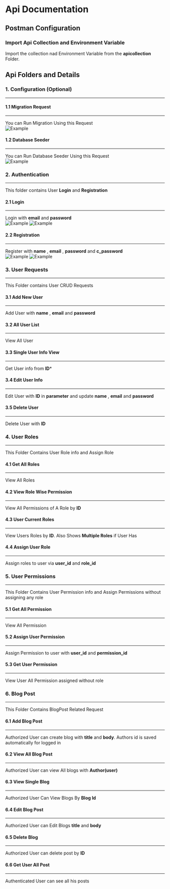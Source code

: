 # Api Documentation

## Postman Configuration

### Import Api Collection and Environment Variable
Import the collection nad Environment Variable from the **apicollection** Folder.

## Api Folders and Details

### 1. Configuration (Optional)
---

#### 1.1 Migration Request 
---
You can Run Migration Using this Request
<br>
![Example](public/api-images/Configuration/migrationRequest.png "Migration Request")

#### 1.2 Database Seeder
---
You can Run Database Seeder Using this Request 
<br>
![Example](public\api-images\Configuration\seeder.png "Seeder Request")

### 2. Authentication
---
This folder contains User **Login** and **Registration**

#### 2.1 Login
---
Login with **email** and **password** <br>
![Example](public\api-images\Authentication\loginRequest.png "login Request")
![Example](public\api-images\Authentication\loginResponse.png "login Response")

#### 2.2 Registration
---
Register with **name** , **email** , **password** and **c_password** <br>
![Example](public\api-images\Authentication\registrationRequest.png "login Request")
![Example](public\api-images\Authentication\registrationresponse.png "login Response")

### 3. User Requests
---
This Folder contains User CRUD Requests
#### 3.1 Add New User
---
Add User with **name** , **email** and **password** <br>


#### 3.2 All User List
---
View All User <br>

#### 3.3 Single User Info View
---
Get User info from **ID*** <br>

#### 3.4 Edit User Info
---
Edit User with **ID** in **parameter** and update **name** , **email** and **password** <br>

#### 3.5 Delete User
---
Delete User with **ID** <br>

### 4. User Roles
---
This Folder Contains User Role info and Assign Role

#### 4.1 Get All Roles
---
View All Roles <br>

#### 4.2 View Role Wise Permission
---
View All Permissions of A Role by **ID** <br>

#### 4.3 User Current Roles
---
View Users Roles by **ID**. Also Shows **Multiple Roles** if User Has <br>

#### 4.4 Assign User Role
---
Assign roles to user via **user_id** and **role_id** <br>

### 5. User Permissions
---
This Folder Contains User Permission info and Assign Permissions without assigning any role
#### 5.1 Get All Permission
---
View All Permission <br>

#### 5.2 Assign User Permission
---
Assign Permission to user with **user_id** and **permission_id** <br>

#### 5.3 Get User Permission
---
View User All Permission assigned without role <br>

### 6. Blog Post
---
This Folder Contains BlogPost Related Request

#### 6.1 Add Blog Post
---
Authorized User can create blog with **title** and **body**. Authors id is saved automatically for logged in <br>

#### 6.2 View All Blog Post
---
Authorized User can view All blogs with **Author(user)** <br>

#### 6.3 View Single Blog
---
Authorized User Can View Blogs By **Blog Id** <br>

#### 6.4 Edit Blog Post
---
Authorized User can Edit Blogs **title** and **body** <br>

#### 6.5 Delete Blog
---
Authorized User can delete post by **ID** <br>

#### 6.6 Get User All Post
---
Authenticated User can see all his posts<br>
